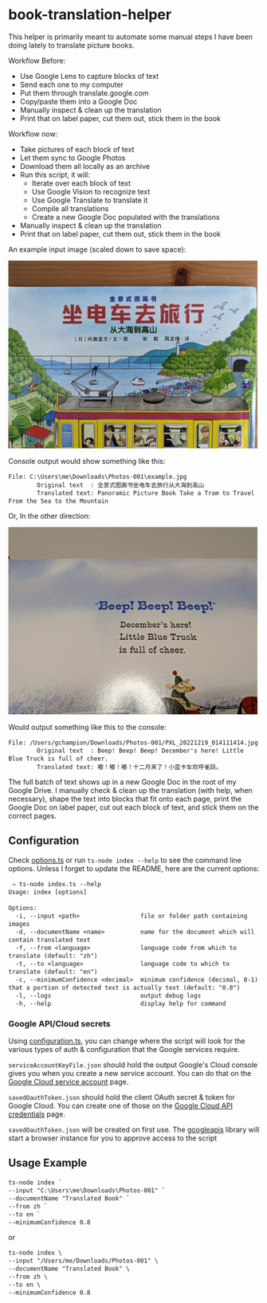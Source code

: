 # book-translation-helper
This helper is primarily meant to automate some manual steps I have been doing lately to translate picture books.

Workflow Before:
* Use Google Lens to capture blocks of text
* Send each one to my computer
* Put them through translate.google.com
* Copy/paste them into a Google Doc
* Manually inspect & clean up the translation
* Print that on label paper, cut them out, stick them in the book

Workflow now:
* Take pictures of each block of text
* Let them sync to Google Photos
* Download them all locally as an archive
* Run this script, it will:
  * Iterate over each block of text
  * Use Google Vision to recognize text
  * Use Google Translate to translate it
  * Compile all translations
  * Create a new Google Doc populated with the translations
* Manually inspect & clean up the translation
* Print that on label paper, cut them out, stick them in the book

An example input image (scaled down to save space):

![chinese book cover](https://github.com/champgm/book-translation-helper/blob/main/README/example-zh.png)

Console output would show something like this:
```
File: C:\Users\me\Downloads\Photos-001\example.jpg
        Original text  : 全景式图画书坐电车去旅行从大海到高山
        Translated text: Panoramic Picture Book Take a Tram to Travel From the Sea to the Mountain
```

Or, In the other direction:

![english book page](https://github.com/champgm/book-translation-helper/blob/main/README/example-en.png)

Would output something like this to the console:
```
File: /Users/gchampion/Downloads/Photos-001/PXL_20221219_014111414.jpg
        Original text  : Beep! Beep! Beep! December's here! Little Blue Truck is full of cheer.
        Translated text: 嘟！嘟！嘟！十二月来了！小蓝卡车欢呼雀跃。
```

The full batch of text shows up in a new Google Doc in the root of my Google Drive. I manually check & clean up the translation (with help, when necessary), shape the text into blocks that fit onto each page, print the Google Doc on label paper, cut out each block of text, and stick them on the correct pages.

## Configuration
Check [options.ts](https://github.com/champgm/book-translation-helper/blob/main/options.ts) or run `ts-node index --help` to see the command line options. Unless I forget to update the README, here are the current options:
```
 ⇒ ts-node index.ts --help
Usage: index [options]

Options:
  -i, --input <path>                 file or folder path containing images
  -d, --documentName <name>          name for the document which will contain translated text
  -f, --from <language>              language code from which to translate (default: "zh")
  -t, --to <language>                language code to which to translate (default: "en")
  -c, --minimumConfidence <decimal>  minimum confidence (decimal, 0-1) that a portion of detected text is actually text (default: "0.8")
  -l, --logs                         output debug logs
  -h, --help                         display help for command
```

### Google API/Cloud secrets
Using [configuration.ts](https://github.com/champgm/book-translation-helper/blob/main/configuration.ts), you can change where the script will look for the various types of auth & configuration that the Google services require. 

`serviceAccountKeyFile.json` should hold the output Google's Cloud console gives you when you create a new service account. You can do that on the [Google Cloud service account](https://console.cloud.google.com/iam-admin/serviceaccounts) page.

`savedOauthToken.json` should hold the client OAuth secret & token for Google Cloud. You can create one of those on the [Google Cloud API credentials](https://console.cloud.google.com/apis/credentials) page.

`savedOauthToken.json` will be created on first use. The [googleapis](https://www.npmjs.com/package/googleapis) library will start a browser instance for you to approve access to the script



## Usage Example
```
ts-node index `
--input "C:\Users\me\Downloads\Photos-001" `
--documentName "Translated Book" `
--from zh `
--to en `
--minimumConfidence 0.8
```
or
```
ts-node index \
--input "/Users/me/Downloads/Photos-001" \
--documentName "Translated Book" \
--from zh \
--to en \
--minimumConfidence 0.8
```
